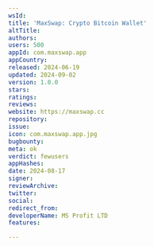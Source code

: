 ```yaml
---
wsId: 
title: 'MaxSwap: Crypto Bitcoin Wallet'
altTitle: 
authors: 
users: 500
appId: com.maxswap.app
appCountry: 
released: 2024-06-19
updated: 2024-09-02
version: 1.0.0
stars: 
ratings: 
reviews: 
website: https://maxswap.cc
repository: 
issue: 
icon: com.maxswap.app.jpg
bugbounty: 
meta: ok
verdict: fewusers
appHashes: 
date: 2024-08-17
signer: 
reviewArchive: 
twitter: 
social: 
redirect_from: 
developerName: MS Profit LTD
features: 

---
```



